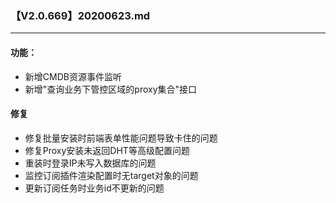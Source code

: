 ### 【V2.0.669】20200623.md
----
#### 功能：
- 新增CMDB资源事件监听
- 新增"查询业务下管控区域的proxy集合"接口

#### 修复
- 修复批量安装时前端表单性能问题导致卡住的问题
- 修复Proxy安装未返回DHT等高级配置问题
- 重装时登录IP未写入数据库的问题
- 监控订阅插件渲染配置时无target对象的问题
- 更新订阅任务时业务id不更新的问题
